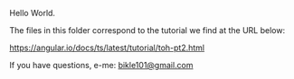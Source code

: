 Hello World.

The files in this folder correspond to the tutorial we find at the URL below:

https://angular.io/docs/ts/latest/tutorial/toh-pt2.html

If you have questions, e-me: bikle101@gmail.com
